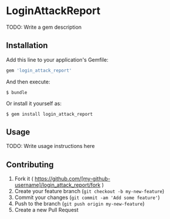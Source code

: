 # LoginAttackReport

TODO: Write a gem description

## Installation

Add this line to your application's Gemfile:

```ruby
gem 'login_attack_report'
```

And then execute:

    $ bundle

Or install it yourself as:

    $ gem install login_attack_report

## Usage

TODO: Write usage instructions here

## Contributing

1. Fork it ( https://github.com/[my-github-username]/login_attack_report/fork )
2. Create your feature branch (`git checkout -b my-new-feature`)
3. Commit your changes (`git commit -am 'Add some feature'`)
4. Push to the branch (`git push origin my-new-feature`)
5. Create a new Pull Request
